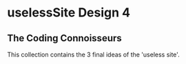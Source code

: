 # uselessSite Design 4
## The Coding Connoisseurs
This collection contains the 3 final ideas of the 'useless site'.

